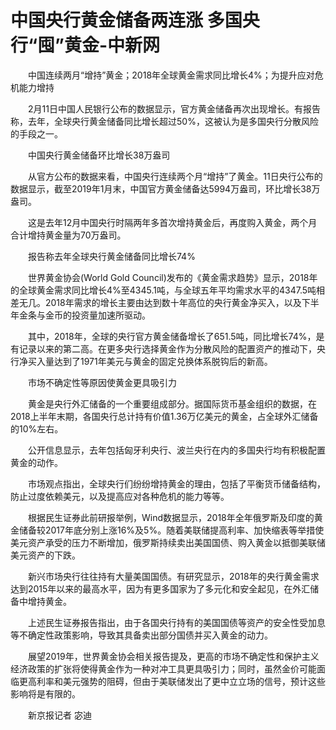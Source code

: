 # 中国央行黄金储备两连涨 多国央行“囤”黄金-中新网

　　中国连续两月“增持”黄金；2018年全球黄金需求同比增长4%；为提升应对危机能力增持


　　2月11日中国人民银行公布的数据显示，官方黄金储备再次出现增长。有报告称，去年，全球央行黄金储备同比增长超过50%，这被认为是多国央行分散风险的手段之一。

　　中国央行黄金储备环比增长38万盎司

　　从官方公布的数据来看，中国央行连续两个月“增持”了黄金。11日央行公布的数据显示，截至2019年1月末，中国官方黄金储备达5994万盎司，环比增长38万盎司。

　　这是去年12月中国央行时隔两年多首次增持黄金后，再度购入黄金，两个月合计增持黄金量为70万盎司。

　　报告称去年全球央行黄金储备同比增长74%

　　世界黄金协会(World Gold Council)发布的《黄金需求趋势》显示，2018年的全球黄金需求同比增长4%至4345.1吨，与全球五年平均需求水平的4347.5吨相差无几。2018年需求的增长主要由达到数十年高位的央行黄金净买入，以及下半年金条与金币的投资量加速所驱动。

　　其中，2018年，全球的央行官方黄金储备增长了651.5吨，同比增长74%，是有记录以来的第二高。在更多央行选择黄金作为分散风险的配置资产的推动下，央行净买入量达到了1971年美元与黄金的固定兑换体系脱钩后的新高。

　　市场不确定性等原因使黄金更具吸引力

　　黄金是央行外汇储备的一个重要组成部分。据国际货币基金组织的数据，在2018上半年末期，各国央行总计持有价值1.36万亿美元的黄金，占全球外汇储备的10%左右。

　　公开信息显示，去年包括匈牙利央行、波兰央行在内的多国央行均有积极配置黄金的动作。

　　市场观点指出，全球央行们纷纷增持黄金的理由，包括了平衡货币储备结构，防止过度依赖美元，以及提高应对各种危机的能力等等。

　　根据民生证券此前研报举例，Wind数据显示，2018年全年俄罗斯及印度的黄金储备较2017年底分别上涨16%及5%。随着美联储提高利率、加快缩表等举措使美元资产承受的压力不断增加，俄罗斯持续卖出美国国债、购入黄金以抵御美联储美元资产的下跌。

　　新兴市场央行往往持有大量美国国债。有研究显示，2018年的央行黄金需求达到2015年以来的最高水平，因为有更多国家为了多元化和安全起见，在外汇储备中增持黄金。

　　上述民生证券报告指出，由于各国央行持有的美国国债等资产的安全性受加息等不确定性政策影响，导致其具备卖出部分国债并买入黄金的动力。

　　展望2019年，世界黄金协会相关报告提及，更高的市场不确定性和保护主义经济政策的扩张将使得黄金作为一种对冲工具更具吸引力；同时，虽然金价可能面临更高利率和美元强势的阻碍，但由于美联储发出了更中立立场的信号，预计这些影响将是有限的。

　　新京报记者 宓迪

